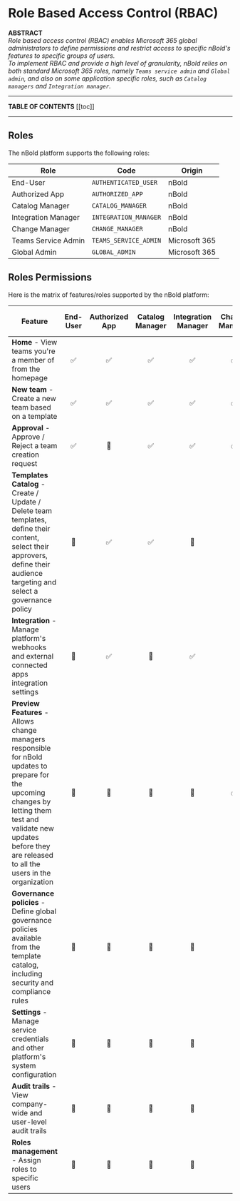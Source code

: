 # Role Based Access Control (RBAC)

**ABSTRACT**  
*Role based access control (RBAC) enables Microsoft 365 global administrators to define permissions and restrict access to specific nBold's features to specific groups of users.*  
*To implement RBAC and provide a high level of granularity, nBold relies on both standard Microsoft 365 roles, namely `Teams service admin` and `Global admin`, and also on some application specific roles, such as `Catalog managers` and `Integration manager`.*

---

**TABLE OF CONTENTS**
[[toc]]

---

## Roles
The nBold platform supports the following roles:

| Role | Code | Origin |
|------|------|--------|
| End-User | `AUTHENTICATED_USER` | nBold |
| Authorized App | `AUTHORIZED_APP` | nBold |
| Catalog Manager | `CATALOG_MANAGER` | nBold |
| Integration Manager | `INTEGRATION_MANAGER` | nBold |
| Change Manager | `CHANGE_MANAGER` | nBold |
| Teams Service Admin | `TEAMS_SERVICE_ADMIN` | Microsoft 365 |
| Global Admin | `GLOBAL_ADMIN` | Microsoft 365 |

## Roles Permissions
Here is the matrix of features/roles supported by the nBold platform:

| Feature | End-User | Authorized App | Catalog Manager | Integration Manager | Change Manager | Teams Service Admin | Global Admin |
|-|:-:|:-:|:-:|:-:|:-:|:-:|:-:|
| **Home** - View teams you're a member of from the homepage | ✅ | ✅ | ✅ | ✅ | ✅ | ✅ | ✅ |
| **New team** - Create a new team based on a template | ✅ | ✅ | ✅ | ✅ | ✅ | ✅ | ✅ |
| **Approval** - Approve / Reject a team creation request | ✅ | 🚫 | ✅ | ✅ | ✅ | ✅ | ✅ |
| **Templates Catalog** - Create / Update / Delete team templates, define their content, select their approvers, define their audience targeting and select a governance policy | 🚫 | ✅ | ✅ | 🚫 | 🚫 | ✅ | ✅ |
| **Integration** - Manage platform's webhooks and external connected apps integration settings | 🚫 | ✅ | 🚫 | ✅ | 🚫 | ✅ | ✅ |
| **Preview Features** - Allows change managers responsible for nBold updates to prepare for the upcoming changes by letting them test and validate new updates before they are released to all the users in the organization | 🚫 | 🚫 | 🚫 | 🚫 | ✅ | 🚫 | 🚫 |
| **Governance policies** - Define global governance policies available from the template catalog, including security and compliance rules | 🚫 | 🚫 | 🚫 | 🚫 | 🚫 | ✅ | ✅ |
| **Settings** - Manage service credentials and other platform's system configuration | 🚫 | 🚫 | 🚫 | 🚫 | 🚫 | 🚫 | ✅ |
| **Audit trails** - View company-wide and user-level audit trails | 🚫 | 🚫 | 🚫 | 🚫 | 🚫 | 🚫 | ✅ |
| **Roles management** - Assign roles to specific users | 🚫 | 🚫 | 🚫 | 🚫 | 🚫 | 🚫 | ✅ |

